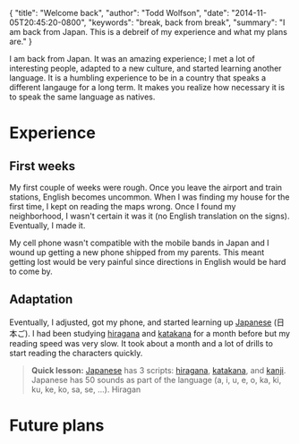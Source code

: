 {
  "title": "Welcome back",
  "author": "Todd Wolfson",
  "date": "2014-11-05T20:45:20-0800",
  "keywords": "break, back from break",
  "summary": "I am back from Japan. This is a debreif of my experience and what my plans are."
}

I am back from Japan. It was an amazing experience; I met a lot of interesting people, adapted to a new culture, and started learning another language. It is a humbling experience to be in a country that speaks a different langauge for a long term. It makes you realize how necessary it is to speak the same language as natives.

# Experience
## First weeks
My first couple of weeks were rough. Once you leave the airport and train stations, English becomes uncommon. When I was finding my house for the first time, I kept on reading the maps wrong. Once I found my neighborhood, I wasn't certain it was it (no English translation on the signs). Eventually, I made it.

My cell phone wasn't compatible with the mobile bands in Japan and I wound up getting a new phone shipped from my parents. This meant getting lost would be very painful since directions in English would be hard to come by.

## Adaptation
Eventually, I adjusted, got my phone, and started learning up [Japanese][] (日本ご). I had been studying [hiragana][] and [katakana][] for a month before but my reading speed was very slow. It took about a month and a lot of drills to start reading the characters quickly.

> **Quick lesson:** [Japanese][] has 3 scripts: [hiragana][], [katakana][], and [kanji][]. Japanese has 50 sounds as part of the language (a, i, u, e, o, ka, ki, ku, ke, ko, sa, se, ...). Hiragan

[Japanese]: http://en.wikipedia.org/wiki/Japanese_language
[hiragana]: http://en.wikipedia.org/wiki/Hiragana
[katakana]: http://en.wikipedia.org/wiki/Katakana
[kanji]: http://en.wikipedia.org/wiki/Kanji

# Future plans
